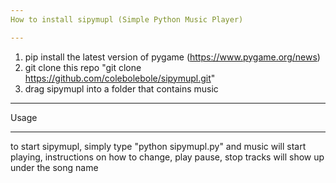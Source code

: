 ```yaml
---
How to install sipymupl (Simple Python Music Player)

---
```

1. pip install the latest version of pygame (https://www.pygame.org/news)
2. git clone this repo "git clone https://github.com/colebolebole/sipymupl.git"
3. drag sipymupl into a folder that contains music
---

Usage

---
to start sipymupl, simply type "python sipymupl.py" and music will start playing,
instructions on how to change, play pause, stop tracks will show up under the song name
